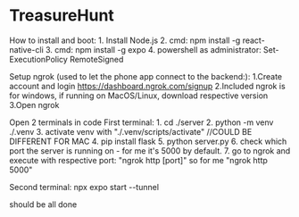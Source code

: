 # TreasureHunt

How to install and boot:
    1. Install Node.js
    2. cmd: npm install -g react-native-cli
    3. cmd: npm install -g expo
    4. powershell as administrator: Set-ExecutionPolicy RemoteSigned 

Setup ngrok (used to let the phone app connect to the backend:):
    1.Create account and login https://dashboard.ngrok.com/signup
    2.Included ngrok is for windows, if running on MacOS/Linux, download respective version
    3.Open ngrok

Open 2 terminals in code
First terminal:
    1. cd ./server
    2. python -m venv ./.venv
    3. activate venv with "./.venv/scripts/activate" //COULD BE DIFFERENT FOR MAC
    4. pip install flask
    5. python server.py
    6. check which port the server is running on - for me it's 5000 by default.
    7. go to ngrok and execute with respective port: "ngrok http [port]" so for me "ngrok http 5000"
    
Second terminal:
    npx expo start --tunnel

should be all done

